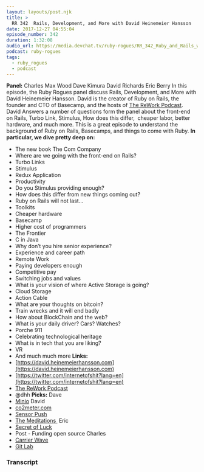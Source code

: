 ```yaml
---
layout: layouts/post.njk
title: >
  RR 342  Rails, Development, and More with David Heinemeier Hansson
date: 2017-12-27 04:55:04
episode_number: 342
duration: 1:32:08
audio_url: https://media.devchat.tv/ruby-rogues/RR_342_Ruby_and_Rails_with_David_Heinemeier_Hansson.mp3
podcast: ruby-rogues
tags:
  - ruby_rogues
  - podcast
---
```


**Panel:** Charles Max Wood Dave Kimura David Richards Eric Berry In this episode, the Ruby Rogues panel discuss Rails, Development, and More with David Heinemeier Hansson. David is the creator of Ruby on Rails, the founder and CTO of Basecamp, and the hosts of [The ReWork Podcast](https://rework.fm). &nbsp; David Answers a number of questions form the panel about the front-end on Rails, Turbo Link, Stimulus, How does this differ,&nbsp; cheaper labor, better hardware, and much more. This is a great episode to understand the background of Ruby on Rails, Basecamps, and things to come with Ruby. **In particular, we dive pretty deep on:&nbsp;**

- The new book The Com Company
- Where are we going with the front-end on Rails?
- Turbo Links
- Stimulus
- Redux Application
- Productivity
- Do you Stimulus providing enough?
- How does this differ from new things coming out?
- Ruby on Rails will not last…
- Toolkits
- Cheaper hardware
- Basecamp
- Higher cost of programmers
- The Frontier
- C in Java
- Why don’t you hire senior experience?
- Experience and career path
- Remote Work
- Paying developers enough
- Competitive pay
- Switching jobs and values
- What is your vision of where Active Storage is going?
- Cloud Storage
- Action Cable
- What are your thoughts on bitcoin?
- Train wrecks and it will end badly
- How about BlockChain and the web?
- What is your daily driver? Cars? Watches?
- Porche 911
- Celebrating technological heritage
- What is in tech that you are liking?
- VR
- And much much more
  **Links:**
- [https://david.heinemeierhansson.com](https://david.heinemeierhansson.com)
- [https://twitter.com/internetofshit?lang=en](https://twitter.com/internetofshit?lang=en)
- [The ReWork Podcast](https://rework.fm)
- @dhh
  **Picks:** Dave
- [Minio](https://github.com/minio/minio)
  David
- [co2meter.com](https://co2meter.com)
- [Sensor Push](https://www.sensorpush.com)
- [The Meditations&nbsp;](https://www.amazon.com/Meditations-Thrift-Editions-Marcus-Aurelius/dp/048629823X)
  Eric
- [Secret of Luck](https://www.youtube.com/watch?v=O4mN33w5Ftw)
- Post - Funding open source
  Charles
- [Carrier Wave](https://github.com/carrierwaveuploader/carrierwave)
- [Git Lab](https://about.gitlab.com)

### Transcript
